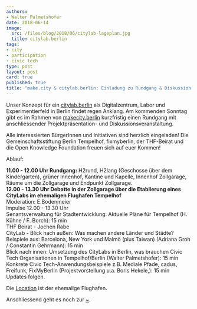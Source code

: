 ```yaml
---
authors: 
- Walter Palmetshofer
date: 2018-06-14
image:
  src: /files/blog/2018/06/citylab-lageplan.jpg
  title: citylab.berlin
tags:
- city
- participation
- civic tech
type: post
layout: post
card: true
published: true
title: "make.city & citylab.berlin: Einladung zu Rundgang & Diskussion am 17. Juni" 
---
```

Unser Konzept für ein <a href="http://citylab.berlin">citylab.berlin</a> als Digitalzentrum, Labor und Experimentierfeld in Berlin findet regen Anklang. Am kommenden Sonntag gibt es im Rahmen von <a href="http://makecity.berlin">makecity.berlin</a> kurzfristig einen Rundgang mit anschliessender Projektpräsentation- und Diskussionsveranstaltung.

Alle interessierten BürgerInnen und Initiativen sind herzlich eingeladen! Die Gemeinschaftsstiftung Berlin Tempelhof, fixmyberlin, der THF-Beirat und die Open Knowledge Foundation freuen sich auf euer Kommen!

Ablauf:

<strong>11.00 - 12.00 Uhr Rundgang:</strong> H2rund, H2lang (Geschosse über dem Kindergarten), grüner Innenhof, Kantine und Kapelle, Innenhof Zollgarage, Räume um die Zollgarage und Endpunkt Zollgarage.<br>
<strong>12.00 - 13.30 Uhr Debatte in der Zollgarage über die Etablierung eines CityLabs im ehemaligen Flughafen Tempelhof</strong><br>
Moderation: E.Bodenmeier<br>
Impulse 12.00 - 13.30 Uhr<br>
Senantsverwaltung für Stadtentwicklung: Aktuelle Pläne für Tempelhof (H. Kühne / F. Borch): 15 min<br>
THF Beirat - Jochen Rabe<br>
CityLab - Blick nach außen: Was machen andere Länder und Städte? Beispiele aus: Barcelona, New York und Malmö (plus Taiwan) (Adriana Groh / Constantin Gehrmann): 15 min<br>
Blick nach innen: Umsetzung des CityLabs in Berlin, was brauchen Civic Tech Organisationen in Tempelhof/Berlin (Walter Palmetshofer): 15 min<br>
Konkrete Civic Tech-Anwendungsbeispiele z.B. Mediale Pfade, cadus, Freifunk, FixMyBerlin (Projektvorstellung u.a. Boris Hekele,): 15 min<br>
Updates folgen.

Die <a href="https://www.openstreetmap.org/relation/3133647#map=18/52.48375/13.38919">Location</a> ist der ehemalige Flughafen.

Anschliessend geht es noch zur [~](http://www.floatinguniversity.org/en/).
